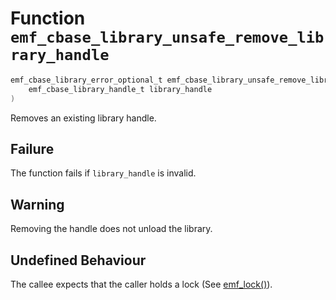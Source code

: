 # Function `emf_cbase_library_unsafe_remove_library_handle`

```c
emf_cbase_library_error_optional_t emf_cbase_library_unsafe_remove_library_handle(
    emf_cbase_library_handle_t library_handle
)
```

Removes an existing library handle.

## Failure

The function fails if `library_handle` is invalid.

## Warning

Removing the handle does not unload the library.

## Undefined Behaviour

The callee expects that the caller holds a lock (See [emf_lock()](./fn.emf_lock.md)).
